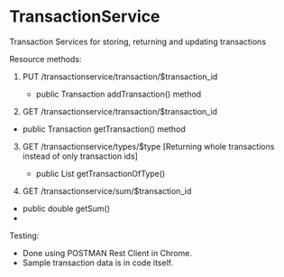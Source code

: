 # TransactionService
Transaction Services for storing, returning and updating transactions

Resource methods:

1. PUT /transactionservice/transaction/$transaction_id
   - public Transaction addTransaction() method
   
2. GET /transactionservice/transaction/$transaction_id
  - public Transaction getTransaction() method
  
3. GET /transactionservice/types/$type  [Returning whole transactions instead of only transaction ids]
   - public List<Transaction> getTransactionOfType()
  
4. GET /transactionservice/sum/$transaction_id
  - public double getSum()
  - 
  
Testing:
- Done using POSTMAN Rest Client in Chrome.
- Sample transaction data is in code itself.
